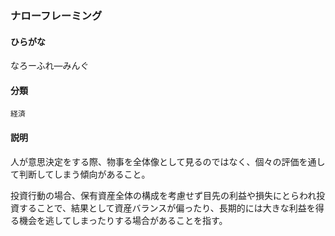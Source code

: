 <div style="display:none;">

## [あ行](securities-terms?id=あ行)
## [か行](securities-terms?id=か行)
## [さ行](securities-terms?id=さ行)
## [た行](securities-terms?id=た行)
## [な行](securities-terms?id=な行)

</div>

### ナローフレーミング

#### ひらがな

なろーふれ―みんぐ

#### 分類

`経済`

#### 説明

人が意思決定をする際、物事を全体像として見るのではなく、個々の評価を通して判断してしまう傾向があること。
 
投資行動の場合、保有資産全体の構成を考慮せず目先の利益や損失にとらわれ投資することで、結果として資産バランスが偏ったり、長期的には大きな利益を得る機会を逃してしまったりする場合があることを指す。

<div style="display:none;">

## [は行](securities-terms?id=は行)
## [ま行](securities-terms?id=ま行)
## [や行](securities-terms?id=や行)
## [ら行](securities-terms?id=ら行)
## [わ行](securities-terms?id=わ行)
## [英数字・記号](securities-terms?id=英数字・記号)

</div>


